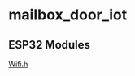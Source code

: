 # mailbox_door_iot


## ESP32 Modules

[Wifi.h](https://www.arduino.cc/reference/en/libraries/wifi/)

